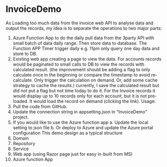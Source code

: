 # InvoiceDemo
As Loading too much data from the invoice web API to analyse data and output the records, my idea is to separate the operations to two major parts:
1.	Azure Function App to do the daily pull data from the 3party API with small batch of data daily range. Then store data to database. The Function APP Timer trigger daily e.g. 11pm only query one day data and store to DB.
2.	Existing web app creating a page to view the data. For accounts records would be paginated to small calls to DB to view the records with calculated result. (the improvement should be adding a flag to only calculate once in the beginning or compare the timestamp to avoid re-calculate. Only trigger the calculation on demand. Or, add some cache strategy to cache the results.) currently, I save the calculated result but did not put a flag but not time today to do it. For the Invoice records it would display up to 10 records only for each account, but it is not pre-loaded. It would load the record on demand (clicking the link).
Usage:
1.	Pull the code from GitHub.
2.	Update the connection string in appsetting.json in “InvoiceDemo” project.
3.	If you would like to use the Azure function app 
a.	Update the local setting to json file 
b.	Or deploy to Azure and update the Azure portal configuration
This demo design as a typical structure
1.	Domain 
2.	Repository
3.	Service
4.	Web app (using Razor page just for easy in-built from MS)
5.	Azure function App 
